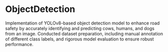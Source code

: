 # ObjectDetection
Implementation of YOLOv8-based object detection model to enhance road safety by accurately identifying and predicting cows, humans, and dogs from an image. 
Conducted dataset preparation, including manual annotation of different class labels, and rigorous model evaluation to ensure robust performance.

